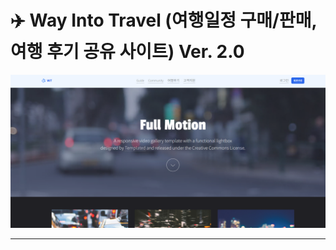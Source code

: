 # ✈️ Way Into Travel (여행일정 구매/판매, 여행 후기 공유 사이트) Ver. 2.0

![WIT Banner](https://raw.githubusercontent.com/shahmaran0207/Member_project/main/WIT%20ver2.0/Readme_images/wit.png)

---